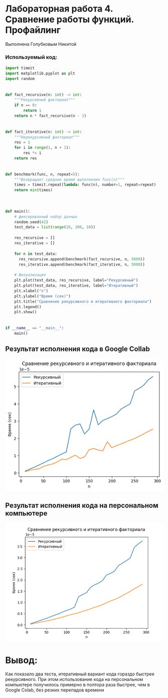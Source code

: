 # Лабораторная работа 4. Сравнение работы функций. Профайлинг
Выполнена Голубковым Никитой


### Используемый код:
```python
import timeit
import matplotlib.pyplot as plt
import random


def fact_recursive(n: int) -> int:
    """Рекурсивный факториал"""
    if n == 0:
        return 1
    return n * fact_recursive(n - 1)


def fact_iterative(n: int) -> int:
    """Нерекурсивный факториал"""
    res = 1
    for i in range(1, n + 1):
        res *= i
    return res


def benchmark(func, n, repeat=5):
    """Возвращает среднее время выполнения func(n)"""
    times = timeit.repeat(lambda: func(n), number=1, repeat=repeat)
    return min(times)



def main():
    # фиксированный набор данных
    random.seed(42)
    test_data = list(range(10, 300, 10))

    res_recursive = []
    res_iterative = []

    for n in test_data:
      res_recursive.append(benchmark(fact_recursive, n, 5000))
      res_iterative.append(benchmark(fact_iterative, n, 5000))

    # Визуализация
    plt.plot(test_data, res_recursive, label="Рекурсивный")
    plt.plot(test_data, res_iterative, label="Итеративный")
    plt.xlabel("n")
    plt.ylabel("Время (сек)")
    plt.title("Сравнение рекурсивного и итеративного факториала")
    plt.legend()
    plt.show()


if __name__ == "__main__":
    main()
```
## Результат исполнения кода в Google Collab
![Google_Colab_result](images/Colab_result.png)

## Результат исполнения кода на персональном компьютере
![Google_Colab_result](images/PC_result.png)

# Вывод:
Как показало два теста, итеративный вариант кода гораздо быстрее рекурсивного.
При этом использование кода на персональном компьютере получилось примерно в полтора раза быстрее, чем в Google Colab, без резких перепадов времени 